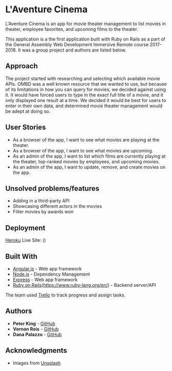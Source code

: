 # L'Aventure Cinema

L'Aventure Cinema is an app for movie theater management to list movies in theater, employee favorites, and upcoming films to the theater.

This application is a the first application built with Ruby on Rails as a part of the General Assembly Web Development Immersive Remote course 2017-2018. It was a group project and authors are listed below.

## Approach

The project started with researching and selecting which available movie APIs. OMBD was a well known resource that we wanted to use, but because of its limitations in how you can query for movies, we decided against using it. It would have forced users to type in the exact full title of a movie, and it only displayed one result at a time. We decided it would be best for users to enter in their own data, and determined movie theater management would be adept at doing so.

## User Stories
* As a browser of the app, I want to see what movies are playing at the theater.
* As a browser of the app, I want to see what movies are upcoming.
* As an admin of the app, I want to list which films are currently playing at the theater, top-ranked movies by employees, and upcoming movies.
* As an admin of the app, I want to update, remove, and create movies on the app.

## Unsolved problems/features
* Adding in a third-party API
* Showcasing different actors in the movies
* Filter movies by awards won

## Deployment

[Heroku](https://www.heroku.com)
Live Site: ()

## Built With

* [Angular.js](https://angularjs.org/) - Web app framework
* [Node.js](https://nodejs.org/en/) - Dependency Management
* [Express](https://expressjs.com/) - Web app framework
* [Ruby on Rails](http://rubyonrails.org/)(https://www.ruby-lang.org/en/) - Backend server/API

The team used [Trello](https://trello.com/) to track progress and assign tasks.

## Authors

* **Peter King** - [GitHub](https://github.com/snowbrdking26)
* **Vernon Reis** - [GitHub](https://github.com/vernonreis)
* **Dana Palazzo** - [GitHub](https://github.com/dpalazz)

## Acknowledgments

* Images from [Unsplash](https://unsplash.com/)
